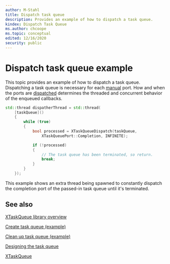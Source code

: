 ```yaml
---
author: M-Stahl
title: Dispatch task queue
description: Provides an example of how to dispatch a task queue.
kindex: Dispatch Task Queue
ms.author: chcoope
ms.topic: conceptual
edited: 12/16/2020
security: public
---
```


# Dispatch task queue example

This topic provides an example of how to dispatch a task queue. Dispatching a task queue is necessary for each [manual](../../../reference/system/xtaskqueue/enums/xtaskqueuedispatchmode.md) port. How and
when the ports are [dispatched](../../../reference/system/xtaskqueue/functions/xtaskqueuedispatch.md) determines the threaded and
concurrent behavior of the enqueued callbacks.

```c++
std::thread dispatherThread = std::thread(
    [taskQueue]()
    {
        while (true)
        {
            bool processed = XTaskQueueDispatch(taskQueue,
                XTaskQueuePort::Completion, INFINITE);

            if (!processed)
            {
                // The task queue has been terminated, so return.
                break;
            }
        }
    });
```

This example shows an extra thread being spawned to constantly dispatch
the completion port of the passed-in task queue until it's
terminated.

## See also

[XTaskQueue library overview](async-library-xtaskqueue.md)  

[Create task queue (example)](async-library-xtaskqueue-example-create-task-queue.md)  

[Clean up task queue (example)](async-library-xtaskqueue-example-cleanup-task-queue.md)  

[Designing the task queue](../async-task-queue-design.md)  

[XTaskQueue](../../../reference/system/xtaskqueue/xtaskqueue_members.md)  